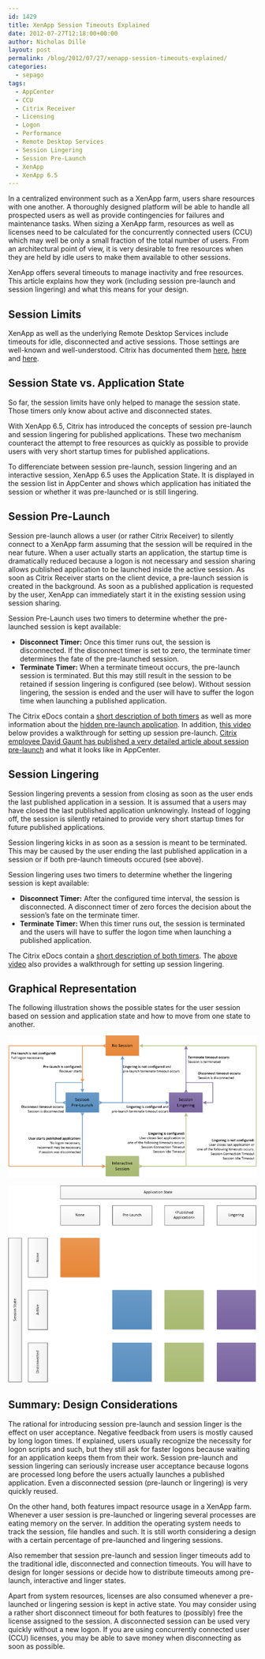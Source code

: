 ```yaml
---
id: 1429
title: XenApp Session Timeouts Explained
date: 2012-07-27T12:18:00+00:00
author: Nicholas Dille
layout: post
permalink: /blog/2012/07/27/xenapp-session-timeouts-explained/
categories:
  - sepago
tags:
  - AppCenter
  - CCU
  - Citrix Receiver
  - Licensing
  - Logon
  - Performance
  - Remote Desktop Services
  - Session Lingering
  - Session Pre-Launch
  - XenApp
  - XenApp 6.5
---
```

In a centralized environment such as a XenApp farm, users share resources with one another. A thoroughly designed platform will be able to handle all prospected users as well as provide contingencies for failures and maintenance tasks. When sizing a XenApp farm, resources as well as licenses need to be calculated for the concurrently connected users (CCU) which may well be only a small fraction of the total number of users. From an architectural point of view, it is very desirable to free resources when they are held by idle users to make them available to other sessions.

XenApp offers several timeouts to manage inactivity and free resources. This article explains how they work (including session pre-launch and session lingering) and what this means for your design.

<!--more-->

## Session Limits

XenApp as well as the underlying Remote Desktop Services include timeouts for idle, disconnected and active sessions. Those settings are well-known and well-understood. Citrix has documented them [here](http://support.citrix.com/article/CTX127318/), [here](http://support.citrix.com/article/CTX126775) and [here](http://support.citrix.com/article/CTX132634/).

## Session State vs. Application State

So far, the session limits have only helped to manage the session state. Those timers only know about active and disconnected states.

With XenApp 6.5, Citrix has introduced the concepts of session pre-launch and session lingering for published applications. These two mechanism counteract the attempt to free resources as quickly as possible to provide users with very short startup times for published applications.

To differenciate between session pre-launch, session lingering and an interactive session, XenApp 6.5 uses the Application State. It is displayed in the session list in AppCenter and shows which application has initiated the session or whether it was pre-launched or is still lingering.

## Session Pre-Launch

Session pre-launch allows a user (or rather Citrix Receiver) to silently connect to a XenApp farm assuming that the session will be required in the near future. When a user actually starts an application, the startup time is dramatically reduced because a logon is not necessary and session sharing allows published application to be launched inside the active session. As soon as Citrix Receiver starts on the client device, a pre-launch session is created in the background. As soon as a published application is requested by the user, XenApp can immediately start it in the existing session using session sharing.

Session Pre-Launch uses two timers to determine whether the pre-launched session is kept available:

  * **Disconnect Timer:** Once this timer runs out, the session is disconnected. If the disconnect timer is set to zero, the terminate timer determines the fate of the pre-launched session.
  * **Terminate Timer:** When a terminate timeout occurs, the pre-launch session is terminated. But this may still result in the session to be retained if session lingering is configured (see below). Without session lingering, the session is ended and the user will have to suffer the logon time when launching a published application.

The Citrix eDocs contain a [short description of both timers](http://support.citrix.com/proddocs/topic/xenapp65-admin/ps-console-policies-rules-sessions-xa-only.html) as well as more information about the [hidden pre-launch application](http://support.citrix.com/proddocs/topic/xenapp65-publishing/ps-pub-prelaunch.html). In addition, [this video](http://www.youtube.com/watch?v=GuLsp25Abyg) below provides a walkthrough for setting up session pre-launch. [Citrix employee David Gaunt has published a very detailed article about session pre-launch](http://blogs.citrix.com/2012/02/10/a-field-guide-to-xenapp-session-pre-launch/) and what it looks like in AppCenter.

## Session Lingering

Session lingering prevents a session from closing as soon as the user ends the last published application in a session. It is assumed that a users may have closed the last published application unknowingly. Instead of logging off, the session is silently retained to provide very short startup times for future published applications.

Session lingering kicks in as soon as a session is meant to be terminated. This may be caused by the user ending the last published application in a session or if both pre-launch timeouts occured (see above).

Session lingering uses two timers to determine whether the lingering session is kept available:

  * **Disconnect Timer:** After the configured time interval, the session is disconnected. A disconnect timer of zero forces the decision about the session’s fate on the terminate timer.
  * **Terminate Timer:** When this timer runs out, the session is terminated and the users will have to suffer the logon time when launching a published application.

The Citrix eDocs contain a [short description of both timers](http://support.citrix.com/proddocs/topic/xenapp65-admin/ps-console-policies-rules-sessions-xa-only.html). The [above video](http://www.youtube.com/watch?v=GuLsp25Abyg) also provides a walkthrough for setting up session lingering.

## Graphical Representation

The following illustration shows the possible states for the user session based on session and application state and how to move from one state to another.

[![Session and application states](/media/2012/07/XenApp-Session-Timeouts-Explained_2.png)](/media/2012/07/XenApp-Session-Timeouts-Explained_2.png)

[![Session and application states](/media/2012/07/XenApp-Session-Timeouts-Explained2_2.png)](/media/2012/07/XenApp-Session-Timeouts-Explained2_2.png)

## Summary: Design Considerations

The rational for introducing session pre-launch and session linger is the effect on user acceptance. Negative feedback from users is mostly caused by long logon times. If explained, users usually recognize the necessity for logon scripts and such, but they still ask for faster logons because waiting for an application keeps them from their work. Session pre-launch and session lingering can seriously increase user acceptance because logons are processed long before the users actually launches a published application. Even a disconnected session (pre-launch or lingering) is very quickly reused.

On the other hand, both features impact resource usage in a XenApp farm. Whenever a user session is pre-launched or lingering several processes are eating memory on the server. In addition the operating system needs to track the session, file handles and such. It is still worth considering a design with a certain percentage of pre-launched and lingering sessions.

Also remember that session pre-launch and session linger timeouts add to the traditional idle, disconnected and connection timeouts. You will have to design for longer sessions or decide how to distribute timeouts among pre-launch, interactive and linger states.

Apart from system resources, licenses are also consumed whenever a pre-launched or lingering session is kept in active state. You may consider using a rather short disconnect timeout for both features to (possibly) free the license assigned to the session. A disconnected session can be used very quickly without a new logon. If you are using concurrently connected user (CCU) licenses, you may be able to save money when disconnecting as soon as possible.
